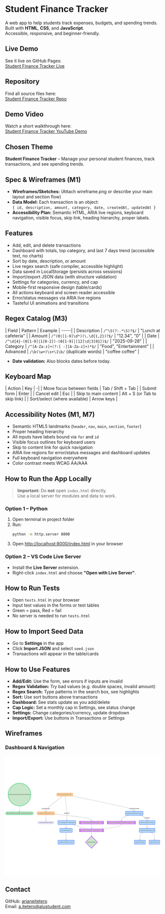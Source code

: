 # Student Finance Tracker

A web app to help students track expenses, budgets, and spending trends.  
Built with **HTML**, **CSS**, and **JavaScript**.  
Accessible, responsive, and beginner-friendly.


## Live Demo

See it live on GitHub Pages:  
[Student Finance Tracker Live](https://arianeitetero.github.io/StudentFinanceTracker_Summative/)

## Repository

Find all source files here:  
[Student Finance Tracker Repo](https://github.com/arianeitetero/StudentFinanceTracker_Summative)

## Demo Video

Watch a short walkthrough here:  
[Student Finance Tracker YouTube Demo](https://youtu.be/DiF2_o4mGPA)


## Chosen Theme

**Student Finance Tracker** – Manage your personal student finances, track transactions, and see spending trends.


## Spec & Wireframes (M1)

- **Wireframes/Sketches:** (Attach wireframe.png or describe your main layout and section flow)
- **Data Model:** Each transaction is an object:  
  `{ id, description, amount, category, date, createdAt, updatedAt }`
- **Accessibility Plan:** Semantic HTML, ARIA live regions, keyboard navigation, visible focus, skip link, heading hierarchy, proper labels.


## Features

- Add, edit, and delete transactions
- Dashboard with totals, top category, and last 7 days trend (accessible text, no charts)
- Sort by date, description, or amount
- Live regex search (safe compiler, accessible highlight)
- Data saved in LocalStorage (persists across sessions)
- Import/export JSON data (with structure validation)
- Settings for categories, currency, and cap
- Mobile-first responsive design (table/cards)
- All actions keyboard and screen reader accessible
- Error/status messages via ARIA live regions
- Tasteful UI animations and transitions


## Regex Catalog (M3)

| Field        | Pattern                                      | Example                  |
-----|
| Description  | `/^\S(?:.*\S)?$/`                            | "Lunch at cafeteria"     |
| Amount       | `/^(0|[1-9]\d*)(\.\d{1,2})?$/`               | "12.34", "0"             |
| Date         | `/^\d{4}-(0[1-9]|1[0-2])-(0[1-9]|[12]\d|3[01])$/` | "2025-09-28"     |
| Category     | `/^[A-Za-z]+(?:[ -][A-Za-z]+)*$/`            | "Food", "Entertainment"  |
| Advanced     | `/\b(\w+)\s+\1\b/` (duplicate words)         | "coffee coffee"          |

- **Date validation:** Also blocks dates before today.


## Keyboard Map

| Action                    | Key                     |
-|
| Move focus between fields | Tab / Shift + Tab       |
| Submit form               | Enter                   |
| Cancel edit               | Esc                     |
| Skip to main content      | Alt + S (or Tab to skip link) |
| Sort/select (where available) | Arrow keys          |


## Accessibility Notes (M1, M7)

- Semantic HTML5 landmarks (`header`, `nav`, `main`, `section`, `footer`)
- Proper heading hierarchy
- All inputs have labels bound via `for` and `id`
- Visible focus outlines for keyboard users
- Skip to content link for quick navigation
- ARIA live regions for error/status messages and dashboard updates
- Full keyboard navigation everywhere
- Color contrast meets WCAG AA/AAA


## How to Run the App Locally

> **Important:** Do **not** open `index.html` directly.  
> Use a local server for modules and data to work.

### Option 1 – Python
1. Open terminal in project folder  
2. Run:
    ```bash
    python -m http.server 8000
    ```
3. Open [http://localhost:8000/index.html](http://localhost:8000/index.html) in your browser

### Option 2 – VS Code Live Server
- Install the **Live Server** extension.
- Right-click `index.html` and choose **"Open with Live Server"**.


## How to Run Tests

- Open `tests.html` in your browser
- Input test values in the forms or test tables
- Green = pass, Red = fail
- No server is needed to run `tests.html`


## How to Import Seed Data

- Go to **Settings** in the app
- Click **Import JSON** and select `seed.json`
- Transactions will appear in the table/cards


## How to Use Features

- **Add/Edit:** Use the form, see errors if inputs are invalid
- **Regex Validation:** Try bad values (e.g. double spaces, invalid amount)
- **Regex Search:** Type patterns in the search box, see highlights
- **Sort:** Use sort buttons above transactions
- **Dashboard:** See stats update as you add/delete
- **Cap Logic:** Set a monthly cap in Settings, see status change
- **Settings:** Change categories/currency, update dropdown
- **Import/Export:** Use buttons in Transactions or Settings

## Wireframes

### Dashboard & Navigation
![](assets/wireframe.png)


## Contact

GitHub: [arianeitetero](https://github.com/arianeitetero)  
Email: a.itetero@alustudent.com